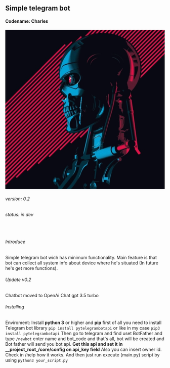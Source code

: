 <h2>Simple telegram bot</h2>
<h4>Codename: Charles</h4>
<img src="img/readme_terminator.jpg">
<h6>version: 0.2</h6>
<h6>status: in dev</h6>
<br>
<h6>Introduce</h6>
<p>
Simple telegram bot wich has minimum functionality.
Main feature is that bot can collect all system info about
device where he's situated (In future he's get more functions).
</p>
<h6>Update v0.2</h6>
<p>
Chatbot moved to OpenAi Chat gpt 3.5 turbo
</p>
<h6>Installing</h6>
<p>
Enviroment: Install <strong>python 3</strong> or higher and <strong>pip</strong> 
first of all you need to install Telegram bot library
   <code>pip install pytelegrambotapi</code> or like in my case <code>pip3 install pytelegrambotapi</code>
   Then go to telegram and find uset BotFather and type <code>/newbot</code>
   enter name and bot_code and that's all, bot will be created and Bot father will send you bot api.
   <strong>Get this api and set it in __project_root_/core/config on api_key field</strong>
   Also you can insert owner id. Check in /help how it works.
   And then just run execute (main.py) script by using <code>python3 your_script.py</code>
</p>